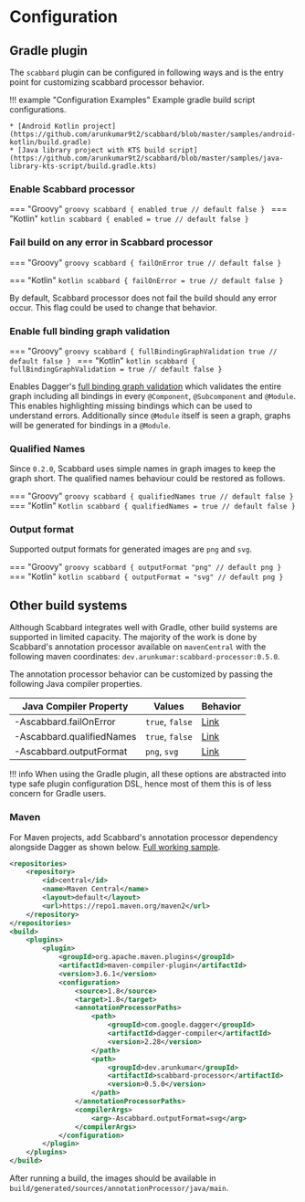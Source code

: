 # Configuration

## Gradle plugin

The `scabbard` plugin can be configured in following ways and is the entry point for customizing scabbard processor behavior.

!!! example "Configuration Examples"
    Example gradle build script configurations.

    * [Android Kotlin project](https://github.com/arunkumar9t2/scabbard/blob/master/samples/android-kotlin/build.gradle)
    * [Java library project with KTS build script](https://github.com/arunkumar9t2/scabbard/blob/master/samples/java-library-kts-script/build.gradle.kts)

### Enable Scabbard processor

=== "Groovy"
    ```groovy
    scabbard {
      enabled true // default false
    }
    ```
=== "Kotlin"
    ```kotlin
    scabbard {
      enabled = true // default false
    }
    ```

### Fail build on any error in Scabbard processor

=== "Groovy"
    ```groovy
    scabbard {
      failOnError true // default false
    }
    ```

=== "Kotlin"
    ```kotlin
    scabbard {
      failOnError = true // default false
    }
    ```

By default, Scabbard processor does not fail the build should any error occur. This flag could be used to change that behavior.

### Enable full binding graph validation

=== "Groovy"
    ```groovy
    scabbard {
      fullBindingGraphValidation true // default false
    }
    ```
=== "Kotlin"
    ```kotlin
    scabbard {
      fullBindingGraphValidation = true // default false
    }
    ```

Enables Dagger's [full binding graph validation](https://dagger.dev/compiler-options.html#full-binding-graph-validation) which validates the entire graph including all bindings in every `@Component`, `@Subcomponent` and `@Module`. This enables highlighting missing bindings which can be used to understand errors. Additionally since `@Module` itself is seen a graph, graphs will be generated for bindings in a `@Module`.

### Qualified Names

Since `0.2.0`, Scabbard uses simple names in graph images to keep the graph short. The qualified names behaviour could be restored as follows.


=== "Groovy"
    ```groovy
    scabbard {
      qualifiedNames true // default false
    }
    ```
=== "Kotlin"
    ```Kotlin
    scabbard {
      qualifiedNames = true // default false
    }
    ```

### Output format

Supported output formats for generated images are `png` and `svg`.

=== "Groovy"
    ```groovy
    scabbard {
      outputFormat "png" // default png
    }
    ```
=== "Kotlin"
    ```kotlin
    scabbard {
      outputFormat = "svg" // default png
    }
    ```
    
## Other build systems

Although Scabbard integrates well with Gradle, other build systems are supported in limited capacity. The majority of the work is done by Scabbard's annotation processor available on `mavenCentral` with the following maven coordinates: `dev.arunkumar:scabbard-processor:0.5.0`. 

The annotation processor behavior can be customized by passing the following Java compiler properties.

| Java Compiler Property    | Values          | Behavior                                               |
| ------------------------- | --------------- | ------------------------------------------------------ |
| -Ascabbard.failOnError    | `true`, `false` | [Link](#fail-build-on-any-error-in-scabbard-processor) |
| -Ascabbard.qualifiedNames | `true`, `false` | [Link](#qualified-names)                               |
| -Ascabbard.outputFormat   | `png`, `svg`    | [Link](#output-format)                                 |
 
!!! info
    When using the Gradle plugin, all these options are abstracted into type safe plugin configuration DSL, hence most of them this is of less concern for Gradle users.

### Maven

For Maven projects, add Scabbard's annotation processor dependency alongside Dagger as shown below. [Full working sample](https://github.com/arunkumar9t2/scabbard/blob/master/samples/simple-maven/pom.xml).

```xml hl_lines="1 2 3 4 5 6 22 23 24 25 26 28 29 30"
<repositories>
    <repository>
        <id>central</id>
        <name>Maven Central</name>
        <layout>default</layout>
        <url>https://repo1.maven.org/maven2</url>
    </repository>
</repositories>
<build>
    <plugins>
        <plugin>
            <groupId>org.apache.maven.plugins</groupId>
            <artifactId>maven-compiler-plugin</artifactId>
            <version>3.6.1</version>
            <configuration>
                <source>1.8</source>
                <target>1.8</target>
                <annotationProcessorPaths>
                    <path>
                        <groupId>com.google.dagger</groupId>
                        <artifactId>dagger-compiler</artifactId>
                        <version>2.28</version>
                    </path>
                    <path>
                        <groupId>dev.arunkumar</groupId>
                        <artifactId>scabbard-processor</artifactId>
                        <version>0.5.0</version>
                    </path>
                </annotationProcessorPaths>
                <compilerArgs>
                    <arg>-Ascabbard.outputFormat=svg</arg>
                </compilerArgs>
            </configuration>
        </plugin>
    </plugins>
</build>
```

After running a build, the images should be available in `build/generated/sources/annotationProcessor/java/main`.